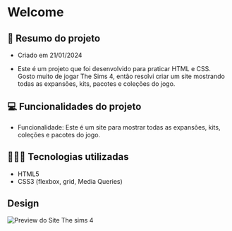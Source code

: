 # Welcome

## 📖 Resumo do projeto

- Criado em 21/01/2024

- Este é um projeto que foi desenvolvido para praticar HTML e CSS. Gosto muito de jogar The Sims 4, então resolvi criar um site mostrando todas as expansões, kits, pacotes e coleções do jogo.

## 💻 Funcionalidades do projeto

- Funcionalidade: Este é um site para mostrar todas as expansões, kits, coleções e pacotes do jogo. 

## 👨🏽‍💻 Tecnologias utilizadas

- HTML5
- CSS3 (flexbox, grid, Media Queries)

## Design
![Preview do Site The sims 4](/img/resultthesims4.png)